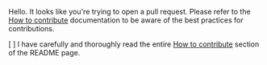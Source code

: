 Hello. It looks like you're trying to open a pull request.
Please refer to the [How to contribute](README.md#how-to-contribute) documentation to be aware of the best practices for contributions.

[ ] I have carefully and thoroughly read the entire [How to contribute](README.md#how-to-contribute) section of the README page.
